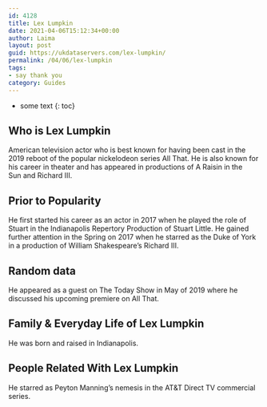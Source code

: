 ```yaml
---
id: 4128
title: Lex Lumpkin
date: 2021-04-06T15:12:34+00:00
author: Laima
layout: post
guid: https://ukdataservers.com/lex-lumpkin/
permalink: /04/06/lex-lumpkin
tags:
- say thank you
category: Guides
---
```


* some text
{: toc}


## Who is Lex Lumpkin
                  
                  
                  
American television actor who is best known for having been cast in the 2019 reboot of the popular nickelodeon series All That. He is also known for his career in theater and has appeared in productions of A Raisin in the Sun and Richard III. 
                  
              
            
              
            
                
                
                
## Prior to Popularity
                  
                  
                  
He first started his career as an actor in 2017 when he played the role of Stuart in the Indianapolis Repertory Production of Stuart Little. He gained further attention in the Spring on 2017 when he starred as the Duke of York in a production of William Shakespeare&#8217;s Richard III. 
                  
              
            
              
            
                
                
                
## Random data
                  
                  
                  
He appeared as a guest on The Today Show in May of 2019 where he discussed his upcoming premiere on All That. 
                  
              
            
              
            
                
                
                
## Family & Everyday Life of Lex Lumpkin
                  
                  
                  
He was born and raised in Indianapolis. 
                  
              
            
              
            
                
                
                
## People Related With Lex Lumpkin
                  
                  
                  
He starred as Peyton Manning&#8217;s nemesis in the AT&T Direct TV commercial series. 
                  
              
            
              
            
                
              
            
              
              
            
            
              
            
          
          
          